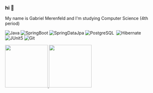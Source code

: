 ### hi 👋
My name is Gabriel Merenfeld and I'm studying Computer Science (4th period)

![Java](https://img.shields.io/badge/-Java-434C5E?&logoColor=fff&logo=openjdk)
![SpringBoot](https://img.shields.io/badge/-SpringBoot-434C5E?&logoColor=fff&logo=spring)
![SpringDataJpa](https://img.shields.io/badge/-SpringDataJPA-434C5E?&logoColor=fff&logo=springdatajpa)
![PostgreSQL](https://img.shields.io/badge/-PostgreSQL-434C5E?&logoColor=fff&logo=postgresql)&nbsp;
![Hibernate](https://img.shields.io/badge/-Hibernate-434C5E?&logoColor=fff&logo=hibernate)
![JUnit5](https://img.shields.io/badge/-JUnit5-434C5E?&logoColor=fff&logo=junit5)
![Git](https://img.shields.io/badge/-Git-434C5E?&logoColor=fff&logo=git)

<div>
<a href="https://github.com/merenfeldg">
<img height="140em" src="https://github-readme-stats.vercel.app/api/top-langs/?username=merenfeldg&layout=compact&langs_count=7&theme=nord"/>
<img height="140em" src="https://github-readme-stats.vercel.app/api?username=merenfeldg&show_icons=true&theme=nord&include_all_commits=true&count_private=true"/>
</div>

